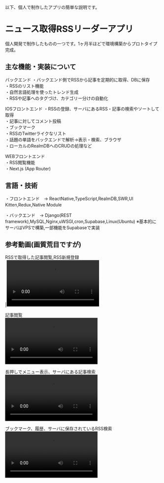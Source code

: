 以下、個人で制作したアプリの簡単な説明です。
# ニュース取得RSSリーダーアプリ
個人開発で制作したものの一つです。1ヶ月半ほどで環境構築からプロトタイプ完成。

## 主な機能・実装について
バックエンド
・バックエンド側でRSSから記事を定期的に取得、DBに保存  
・RSSのリスト機能   
・自然言語処理を使ったトレンド生成  
・RSSや記事へのタグづけ、カテゴリー分けの自動化


IOSフロントエンド
・RSSの登録、サーバにあるRSS・記事の検索やソートして取得  
・記事に対してコメント投稿  
・ブックマーク  
・RSSのTwitterライクなリスト  
・話題の単語をバックエンドで解析→表示・検索、ブラウザ  
・ローカルのRealmDBへのCRUDの処理など  

WEBフロントエンド  
・RSS閲覧機能  
・Next.js (App Router)  






## 言語・技術
・フロントエンド　→ ReactNative,TypeScript,RealmDB,SWR,UI Kitten,Redux,Native Module　　

・バックエンド　→ Django(REST framework),MySQL,Nginx,uWSGI,cron,Supabase,Linux(Ubuntu)
※基本的にサーバはVPSで構築,一部機能をSupabaseで実装






## 参考動画(画質荒目ですが)
RSSで取得した記事閲覧,RSS新規登録  
|<video  src="https://github.com/km0712/portfolio_2024/assets/82639564/0fc9e93d-0d25-4f07-b0ea-be4661982a72">  |


記事閲覧  
<video src="https://github.com/km0712/portfolio_2024/assets/82639564/e80e14c5-c77d-4877-a42b-7fd16e847fd0">  |



長押しでメニュー表示、サーバにある記事検索  
<video src="https://github.com/km0712/portfolio_2024/assets/82639564/2853cf44-8d4d-421d-b274-b2114e2392ad"> |


ブックマーク、履歴、サーバに保存されているRSS検索  
<video src="https://github.com/user-attachments/assets/98903061-56df-405e-ad80-3843b72fb294">|
